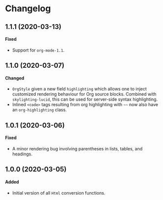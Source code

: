 # Changelog

## 1.1.1 (2020-03-13)

#### Fixed

- Support for `org-mode-1.1`.

## 1.1.0 (2020-03-07)

#### Changed

- `OrgStyle` given a new field `highlighting` which allows one to inject
  customized rendering behaviour for Org source blocks. Combined with
  `skylighting-lucid`, this can be used for server-side syntax highlighting.
- Inlined `<code>` tags resulting from org highlighting with `~~` now also have
  an `org-highlighting` class.

## 1.0.1 (2020-03-06)

#### Fixed

- A minor rendering bug involving parentheses in lists, tables, and headings.

## 1.0.0 (2020-03-05)

#### Added

- Initial version of all `Html` conversion functions.
